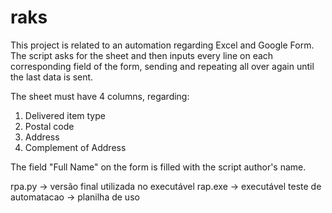 # raks

This project is related to an automation regarding Excel and Google Form.
The script asks for the sheet and then inputs every line on each corresponding field of the form, sending and repeating all over again until the last data is sent.

The sheet must have 4 columns, regarding:
  1. Delivered item type
  2. Postal code
  3. Address
  4. Complement of Address

The field "Full Name" on the form is filled with the script author's name.

rpa.py -> versão final utilizada no executável
rap.exe -> executável
teste de automatacao -> planilha de uso
